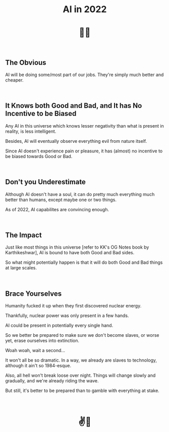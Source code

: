 <h1 align="center">AI in 2022</h1>

<h1 align="center">🌅🌆</h1>

<br>

## The Obvious

AI will be doing some/most part of our jobs. They're simply much better and cheaper.

<br>

## It Knows both Good and Bad, and It has No Incentive to be Biased

Any AI in this universe which knows lesser negativity than what is present in reality, is less intelligent. 

Besides, AI will eventually observe everything evil from nature itself.

Since AI doesn't experience pain or pleasure, it has (almost) no incentive to be biased towards Good or Bad.

<br>

## Don't you Underestimate

Although AI doesn't have a soul, it can do pretty much everything much better than humans, except maybe one or two things. 

As of 2022, AI capabilites are convincing enough.

<br>

## The Impact

Just like most things in this universe [refer to KK's OG Notes book by Karthikeshwar], AI is bound to have both Good and Bad sides.

So what might potentially happen is that it will do both Good and Bad things at large scales.

<br>

## Brace Yourselves

Humanity fucked it up when they first discovered nuclear energy. 

Thankfully, nuclear power was only present in a few hands.

AI could be present in potentially every single hand. 

So we better be prepared to make sure we don't become slaves, or worse yet, erase ourselves into extinction.

Woah woah, wait a second...

It won't all be so dramatic. In a way, we already are slaves to technology, although it ain't so 1984-esque.

Also, all hell won't break loose over night. Things will change slowly and gradually, and we're already riding the wave.

But still, it's better to be prepared than to gamble with everything at stake.

<br>

<h1 align="center">✌️🤞</h1>

<br>

